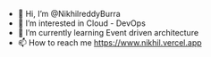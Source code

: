 - 👋 Hi, I’m @NikhilreddyBurra
- 👀 I’m interested in Cloud - DevOps
- 🌱 I’m currently learning Event driven architecture 
- 📫 How to reach me https://www.nikhil.vercel.app

<!---
NikhilreddyBurra/NikhilreddyBurra is a ✨ special ✨ repository because its `README.md` (this file) appears on your GitHub profile.
You can click the Preview link to take a look at your changes.
--->
